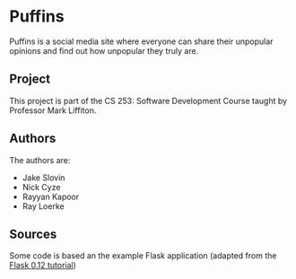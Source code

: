 # Puffins

Puffins is a social media site where everyone can share their unpopular opinions and find out how unpopular they truly are. 

## Project

This project is part of the CS 253: Software Development Course taught by Professor Mark Liffiton. 

## Authors
The authors are: 

* Jake Slovin  
* Nick Cyze
* Rayyan Kapoor
* Ray Loerke

## Sources

Some code is based an the example Flask application (adapted from the [Flask 0.12 tutorial](https://www.iwu.edu/~mliffito/flask_tutorial/))